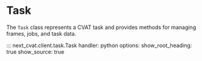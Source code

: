 # Task

The `Task` class represents a CVAT task and provides methods for managing frames, jobs, and task data.

::: next_cvat.client.task.Task
handler: python
options:
show_root_heading: true
show_source: true
